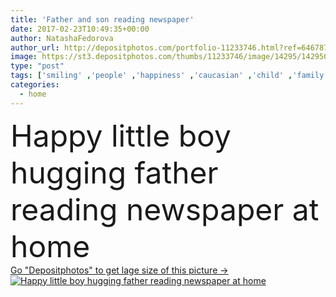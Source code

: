 ```yaml
---
title: 'Father and son reading newspaper'
date: 2017-02-23T10:49:35+00:00
author: NatashaFedorova
author_url: http://depositphotos.com/portfolio-11233746.html?ref=64678756
image: https://st3.depositphotos.com/thumbs/11233746/image/14295/142950301/api_thumb_450.jpg?forcejpeg=true
type: "post"
tags: ['smiling' ,'people' ,'happiness' ,'caucasian' ,'child' ,'family' ,'man' ,'european' ,'boy' ,'childhood' ,'kid' ,'resting' ,'newspaper' ,'home' ,'together' ,'togetherness' ,'reading' ,'son' ,'casual' ,'relaxing' ,'parent' ,'hugging' ,'dad' ,'father' ,'embracing' ,'relationship' ,'parenthood' ,'preteen' ,'daddy' ,'boyhood' ,'Pre Adolescent Child' ]
categories: 
  - home
---
```

<div aling="center">
            <font size="60"> Happy little boy hugging father reading newspaper at home</font>   
</div>
<div>
    <a href='https://depositphotos.com/142950301/stock-photo-father-and-son-reading-newspaper.html?ref=64678756' target=_blank > Go "Depositphotos" to get lage size of this picture ->
        <img href='https://depositphotos.com/142950301/stock-photo-father-and-son-reading-newspaper.html?ref=64678756' src='https://st3.depositphotos.com/11233746/14295/i/950/depositphotos_142950301-stock-photo-father-and-son-reading-newspaper.jpg?forcejpeg=true' alt='Happy little boy hugging father reading newspaper at home' >
    </a>
</div>
